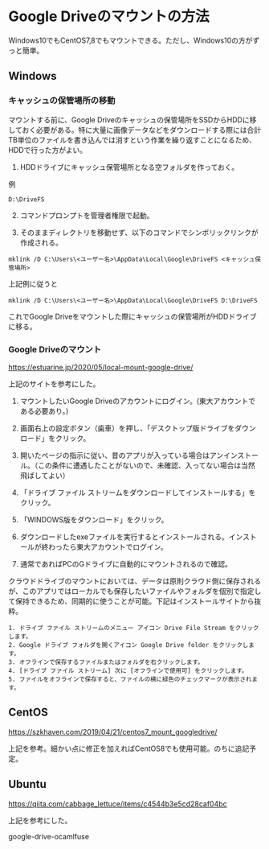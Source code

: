 # Google Driveのマウントの方法

Windows10でもCentOS7,8でもマウントできる。ただし、Windows10の方がずっと簡単。

## Windows

### キャッシュの保管場所の移動

マウントする前に、Google Driveのキャッシュの保管場所をSSDからHDDに移しておく必要がある。特に大量に画像データなどをダウンロードする際には合計TB単位のファイルを書き込んでは消すという作業を繰り返すことになるため、HDDで行った方がよい。

1. HDDドライブにキャッシュ保管場所となる空フォルダを作っておく。

例

```
D:\DriveFS
```

2. コマンドプロンプトを管理者権限で起動。

3. そのままディレクトリを移動せず、以下のコマンドでシンボリックリンクが作成される。

```
mklink /D C:\Users\<ユーザー名>\AppData\Local\Google\DriveFS <キャッシュ保管場所>
```

上記例に従うと

```
mklink /D C:\Users\<ユーザー名>\AppData\Local\Google\DriveFS D:\DriveFS
```

これでGoogle Driveをマウントした際にキャッシュの保管場所がHDDドライブに移る。

### Google Driveのマウント

https://estuarine.jp/2020/05/local-mount-google-drive/

上記のサイトを参考にした。

1. マウントしたいGoogle Driveのアカウントにログイン。(東大アカウントである必要あり。)

2. 画面右上の設定ボタン（歯車）を押し、「デスクトップ版ドライブをダウンロード」をクリック。

3. 開いたページの指示に従い、昔のアプリが入っている場合はアンインストール。（この条件に遭遇したことがないので、未確認、入ってない場合は当然飛ばしてよい）

4. 「ドライブ ファイル ストリームをダウンロードしてインストールする」をクリック。

5. 「WINDOWS版をダウンロード」をクリック。

6. ダウンロードしたexeファイルを実行するとインストールされる。インストールが終わったら東大アカウントでログイン。

7. 通常であればPCのGドライブに自動的にマウントされるので確認。

クラウドドライブのマウントにおいては、データは原則クラウド側に保存されるが、このアプリではローカルでも保存したいファイルやフォルダを個別で指定して保持できるため、同期的に使うことが可能。下記はインストールサイトから抜粋。

```
1. ドライブ ファイル ストリームのメニュー アイコン Drive File Stream をクリックします。
2. Google ドライブ フォルダを開くアイコン Google Drive folder をクリックします。
3. オフラインで保存するファイルまたはフォルダを右クリックします。
4. [ドライブ ファイル ストリーム] 次に [オフラインで使用可] をクリックします。
5. ファイルをオフラインで保存すると、ファイルの横に緑色のチェックマークが表示されます。
```
## CentOS

https://szkhaven.com/2019/04/21/centos7_mount_googledrive/

上記を参考。細かい点に修正を加えればCentOS8でも使用可能。のちに追記予定。

## Ubuntu

https://qiita.com/cabbage_lettuce/items/c4544b3e5cd28caf04bc

上記を参考にした。

google-drive-ocamlfuse

```

```
